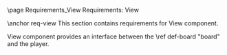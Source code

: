 \page Requirements_View Requirements: View

\anchor req-view
This section contains requirements for View component.

View component provides an interface between the \ref def-board "board" and the player.
